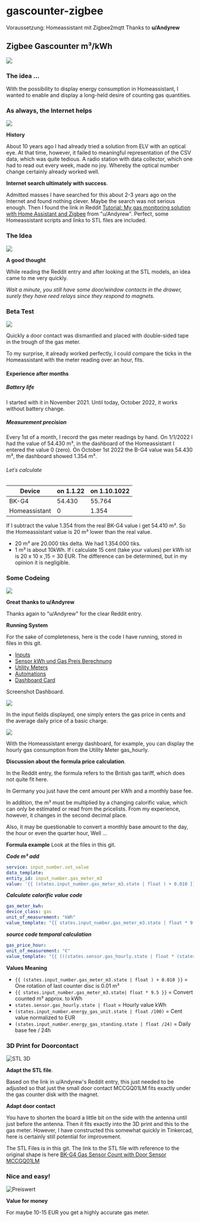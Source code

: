 # gascounter-zigbee
Voraussetzung: Homeassistant mit Zigbee2mqtt
Thanks to **u/Andyrew**

## **Zigbee Gascounter m³/kWh**
![](pics/Ueh7dfx9uG3hgG.jpg)

### **The idea ...**
With the possibility to display energy consumption in Homeassistant, I wanted to enable and display a long-held desire of counting gas quantities.

### **As always, the Internet helps**
![](pics/9Fw3mRIaMofOcy.jpg)

**History**

About 10 years ago I had already tried a solution from ELV with an optical eye. At that time, however, it failed to meaningful representation of the CSV data, which was quite tedious. A radio station with data collector, which one had to read out every week, made no joy. Whereby the optical number change certainly already worked well.

**Internet search ultimately with success**.

Admitted masses I have searched for this about 2-3 years ago on the Internet and found nothing clever. Maybe the search was not serious enough. Then I found the link in Reddit [Tutorial: My gas monitoring solution with Home Assistant and Zigbee](https://www.reddit.com/r/homeassistant/comments/eno3jn/tutorial_my_gas_monitoring_solution_with_home/) from "u/Andyrew". Perfect, some Homeassistant scripts and links to STL files are included.

### The Idea
![](pics/ccGtkVZBaqQT6w.jpg)

**A good thought**

While reading the Reddit entry and after looking at the STL models, an idea came to me very quickly.

_Wait a minute, you still have some door/window contacts in the drawer, surely they have reed relays since they respond to magnets._

### Beta Test

![](pics/IvuAcz42vUKvHl.jpg)

Quickly a door contact was dismantled and placed with double-sided tape in the trough of the gas meter.

To my surprise, it already worked perfectly, I could compare the ticks in the Homeassistant with the meter reading over an hour, fits.

#### Experience after months
##### Battery life
I started with it in November 2021. Until today, October 2022, it works without battery change.

##### Measurement precision
Every 1st of a month, I record the gas meter readings by hand. On 1/1/2022 I had the value of 54.430 m³, in the dashboard of the Homeassistant I entered the value 0 (zero).
On October 1st 2022 the B-G4 value was 54.430 m³, the dashboard showed 1.354 m³.

###### Let´s calculate
| Device | on 1.1.22 | on 1.10.1022 | 
| --- | --- | --- |
| BK-G4 | 54.430 | 55.764 |
| Homeassistant | 0 | 1.354 |

If I subtract the value 1.354 from the real BK-G4 value i get 54.410 m³. So the Homeassistant value is 20 m³ lower than the real value.
* 20 m³ are 20.000 tiks delta. We had 1.354.000 tiks.
* 1 m³ is about 10kWh. If i calculate 15 cent (take your values) per kWh ist is 20 x 10 x ,15 = 30 EUR. 
The difference can be determined, but in my opinion it is negligible.

### Some Codeing

![](pics/uxvs9LApSBGqQa.jpg)

**Great thanks to u/Andyrew**

Thanks again to "u/Andyrew" for the clear Reddit entry.

**Running System**

For the sake of completeness, here is the code I have running, stored in files in this git.

* [Inputs](inputs.yaml)
* [Sensor kWh und Gas Preis Berechnung](calc-kwh-price.yaml)
* [Utility Meters](utility-meters.yaml)
* [Automations](gas-pulse.yaml)
* [Dashboard Card](gas-dashboard-card.yaml)

Screenshot Dashboard.

![](pics/Ki93mQ-1-5jeNP.png)

In the input fields displayed, one simply enters the gas price in cents and the average daily price of a basic charge.

![](pics/Vk5R3Qh_VmhSsX.png)

With the Homeassistant energy dashboard, for example, you can display the hourly gas consumption from the Utility Meter gas_hourly.

**Discussion about the formula price calculation**.

In the Reddit entry, the formula refers to the British gas tariff, which does not quite fit here.

In Germany you just have the cent amount per kWh and a monthly base fee.

In addition, the m³ must be multiplied by a changing calorific value, which can only be estimated or read from the pricelists. From my experience, however, it changes in the second decimal place.

Also, it may be questionable to convert a monthly base amount to the day, the hour or even the quarter hour, Well ...

**Formula example**
Look at the files in this git.

**_Code m³ add_**
```yaml
service: input_number.set_value
data_template:
entity_id: input_number.gas_meter_m3
value: '{{ (states.input_number.gas_meter_m3.state | float ) + 0.010 }}'
```

**_Calculate calorific value code_**
```yaml
gas_meter_kwh:
device_class: gas
unit_of_measurement: "kWh"
value_template: "{{ states.input_number.gas_meter_m3.state | float * 9.5 }}"
```

**_source code temporal calculation_**
```yaml
gas_price_hour:
unit_of_measurement: "€"
value_template: "{{ (((states.sensor.gas_hourly.state | float * (states.input_number.energy_gas_unit.state | float /100) ) + (states.input_number.energy_gas_standing.state | float /24)) ) | round(2) }}"
```

**Values Meaning**

* `{{ (states.input_number.gas_meter_m3.state | float ) + 0.010 }}` = One rotation of last counter disc is 0.01 m³
* `{{ states.input_number.gas_meter_m3.state| float * 9.5 }}` = Convert counted m³ approx. to kWh
* `states.sensor.gas_hourly.state | float` = Hourly value kWh
* `(states.input_number.energy_gas_unit.state | float /100)` = Cent value normalized to EUR
* `(states.input_number.energy_gas_standing.state | float /24)` = Daily base fee / 24h

### 3D Print for Doorcontact

![STL 3D](pics/FHA9Z08sJ50Ycq.png)

**Adapt the STL file**.

Based on the link in u/Andyrew's Reddit entry, this just needed to be adjusted so that just the small door contact MCCGQ01LM fits exactly under the gas counter disk with the magnet.

**Adapt door contact**

You have to shorten the board a little bit on the side with the antenna until just before the antenna. Then it fits exactly into the 3D print and this to the gas meter. However, I have constructed this somewhat quickly in Tinkercad, here is certainly still potential for improvement.

The STL Files is in this git.
The link to the STL file with reference to the original shape is here [BK-G4 Gas Sensor Count with Door Sensor MCCGQ01LM](https://www.thingiverse.com/thing:5078865)

### Nice and easy!
![Preiswert](pics/FFCRDi4PuinhB6.jpg)

**Value for money**

For maybe 10-15 EUR you get a highly accurate gas meter.
